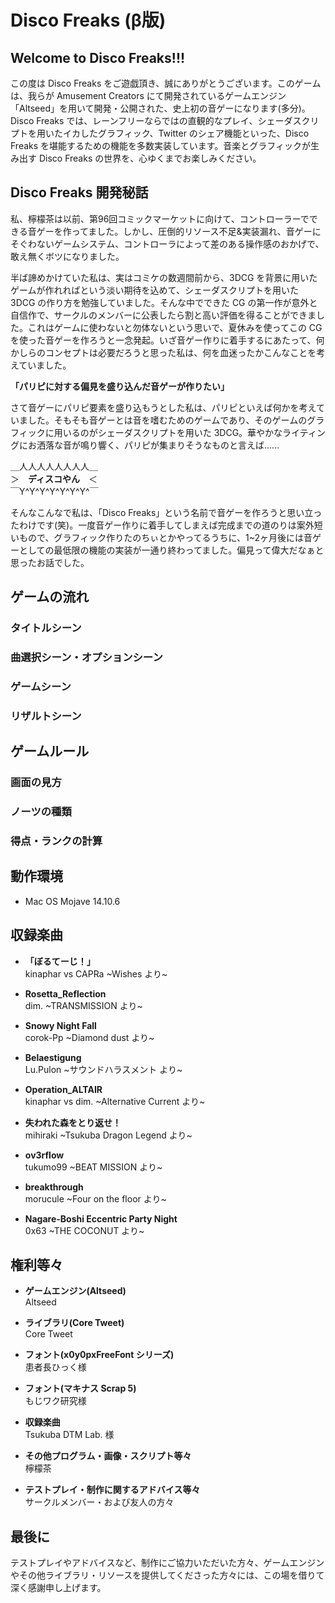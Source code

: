 # Disco Freaks (β版)



## Welcome to Disco Freaks!!!

この度は Disco Freaks をご遊戯頂き、誠にありがとうございます。このゲームは、我らが Amusement Creators にて開発されているゲームエンジン「Altseed」を用いて開発・公開された、史上初の音ゲーになります(多分)。Disco Freaks では、レーンフリーならではの直観的なプレイ、シェーダスクリプトを用いたイカしたグラフィック、Twitter のシェア機能といった、Disco Freaks を堪能するための機能を多数実装しています。音楽とグラフィックが生み出す Disco Freaks の世界を、心ゆくまでお楽しみください。



## Disco Freaks 開発秘話

私、檸檬茶は以前、第96回コミックマーケットに向けて、コントローラーでできる音ゲーを作ってました。しかし、圧倒的リソース不足&実装漏れ、音ゲーにそぐわないゲームシステム、コントローラによって差のある操作感のおかげで、敢え無くボツになりました。

半ば諦めかけていた私は、実はコミケの数週間前から、3DCG を背景に用いたゲームが作れればという淡い期待を込めて、シェーダスクリプトを用いた 3DCG の作り方を勉強していました。そんな中でできた CG の第一作が意外と自信作で、サークルのメンバーに公表したら割と高い評価を得ることができました。これはゲームに使わないと勿体ないという思いで、夏休みを使ってこの CG を使った音ゲーを作ろうと一念発起。いざ音ゲー作りに着手するにあたって、何かしらのコンセプトは必要だろうと思った私は、何を血迷ったかこんなことを考えていました。

**「パリピに対する偏見を盛り込んだ音ゲーが作りたい」**

さて音ゲーにパリピ要素を盛り込もうとした私は、パリピといえば何かを考えていました。そもそも音ゲーとは音を嗜むためのゲームであり、そのゲームのグラフィックに用いるのがシェーダスクリプトを用いた 3DCG。華やかなライティングにお洒落な音が鳴り響く、パリピが集まりそうなものと言えば......

＿人人人人人人人人＿  
＞　**ディスコやん**　＜  
￣Y^Y^Y^Y^Y^Y^Y^￣

そんなこんなで私は、「Disco Freaks」という名前で音ゲーを作ろうと思い立ったわけです(笑)。一度音ゲー作りに着手してしまえば完成までの道のりは案外短いもので、グラフィック作りたのちぃとかやってるうちに、1~2ヶ月後には音ゲーとしての最低限の機能の実装が一通り終わってました。偏見って偉大だなぁと思ったお話でした。



## ゲームの流れ

### タイトルシーン
### 曲選択シーン・オプションシーン
### ゲームシーン
### リザルトシーン



## ゲームルール

### 画面の見方
### ノーツの種類
### 得点・ランクの計算



## 動作環境

- Mac OS Mojave 14.10.6



## 収録楽曲

- **「ぼるてーじ！」**  
kinaphar vs CAPRa \~Wishes より\~

- **Rosetta_Reflection**  
dim. \~TRANSMISSION より\~  

- **Snowy Night Fall**  
corok-Pp \~Diamond dust より\~  

- **Belaestigung**  
Lu.Pulon \~サウンドハラスメント より\~  

- **Operation_ALTAIR**  
kinaphar vs dim. \~Alternative Current より\~  

- **失われた森をとり返せ！**  
mihiraki \~Tsukuba Dragon Legend より\~  

- **ov3rflow**  
tukumo99 \~BEAT MISSION より\~  

- **breakthrough**  
morucule \~Four on the floor より\~

- **Nagare-Boshi Eccentric Party Night**  
0x63 \~THE COCONUT より\~



## 権利等々

- **ゲームエンジン(Altseed)**  
Altseed

- **ライブラリ(Core Tweet)**  
Core Tweet

- **フォント(x0y0pxFreeFont シリーズ)**  
患者長ひっく様

- **フォント(マキナス Scrap 5)**  
もじワク研究様

- **収録楽曲**  
Tsukuba DTM Lab. 様

- **その他プログラム・画像・スクリプト等々**  
檸檬茶

- **テストプレイ・制作に関するアドバイス等々**  
サークルメンバー・および友人の方々



## 最後に

テストプレイやアドバイスなど、制作にご協力いただいた方々、ゲームエンジンやその他ライブラリ・リソースを提供してくださった方々には、この場を借りて深く感謝申し上げます。